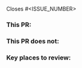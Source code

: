 Closes #<ISSUE_NUMBER>
<!-- See here for keywords in Github -->
<!-- https://docs.github.com/en/issues/tracking-your-work-with-issues/linking-a-pull-request-to-an-issue#linking-a-pull-request-to-an-issue-using-a-keyword -->

### This PR: 
<!-- Describe what this PR adds to HotSHot -->
<!-- E.g. -->
<!-- * Implements feature 1 -->
<!-- * Implements feature 2 -->
<!-- * Fixes bug 3 -->

### This PR does not: 
<!-- Describe what is out of scope for this PR, if applicable.  Leave this section blank if it's not applicable -->
<!-- * Implement feature 3 because that feature is blocked by Issue 4   -->

### Key places to review: 
<!-- Describe key places for reviewers to pay close attention to -->
<!-- * file.rs, `add_integers` function -->

<!-- ### How to test this PR:  -->
<!-- Optional, uncomment the above line if this is relevant to your PR -->
<!-- If your PR can be tested through CI there is no need to add this section -->
<!-- * E.g. `just async_std test` -->

<!-- Complete the following items before creating this PR
* Are the proper people tagged to review it?
* Have you linked an issue to this PR?   -->
